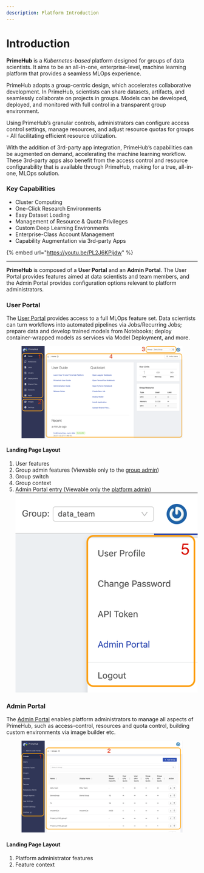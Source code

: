 ```yaml
---
description: Platform Introduction
---
```


# Introduction

**PrimeHub** is a _Kubernetes-based_ platform designed for groups of data scientists. It aims to be an all-in-one, enterprise-level, machine learning platform that provides a seamless MLOps experience.

PrimeHub adopts a group-centric design, which accelerates collaborative development. In PrimeHub, scientists can share datasets, artifacts, and seamlessly collaborate on projects in groups. Models can be developed, deployed, and monitored with full control in a transparent group environment.

Using PrimeHub’s granular controls, administrators can configure access control settings, manage resources, and adjust resource quotas for groups - All facilitating efficient resource utilization.

With the addition of 3rd-party app integration, PrimeHub’s capabilities can be augmented on demand, accelerating the machine learning workflow. These 3rd-party apps also benefit from the access control and resource configurability that is available through PrimeHub, making for a true, all-in-one, MLOps solution.

### Key Capabilities

* Cluster Computing
* One-Click Research Environments
* Easy Dataset Loading
* Management of Resource & Quota Privileges
* Custom Deep Learning Environments
* Enterprise-Class Account Management
* Capability Augmentation via 3rd-party Apps

{% embed url="https://youtu.be/PL2J6KPijdw" %}

***

**PrimeHub** is composed of a **User Portal** and an **Admin Portal**. The User Portal provides features aimed at data scientists and team members, and the Admin Portal provides configuration options relevant to platform administrators.

### User Portal

The [User Portal](user-guide/user-portal.md) provides access to a full MLOps feature set. Data scientists can turn workflows into automated pipelines via Jobs/Recurring Jobs; prepare data and develop trained models from Notebooks; deploy container-wrapped models as services via Model Deployment, and more.

<figure><img src=".gitbook/assets/v311-landing-user-ui.png" alt=""><figcaption></figcaption></figure>

#### Landing Page Layout

1. User features
2. Group admin features (Viewable only to the [group admin](developer-guide/concept/privilege.md#group-administrator))
3. Group switch
4. Group context
5. Admin Portal entry (Viewable only the [platform admin](developer-guide/concept/privilege.md#administrator)) ![](.gitbook/assets/v3-admin-entry-ui.png)

### Admin Portal

The [Admin Portal](administrator-guide/admin-portal/) enables platform administrators to manage all aspects of PrimeHub, such as access-control, resources and quota control, building custom environments via image builder etc.

<figure><img src=".gitbook/assets/v310-landing-admin-ui.png" alt=""><figcaption></figcaption></figure>

#### Landing Page Layout

1. Platform administrator features
2. Feature context
